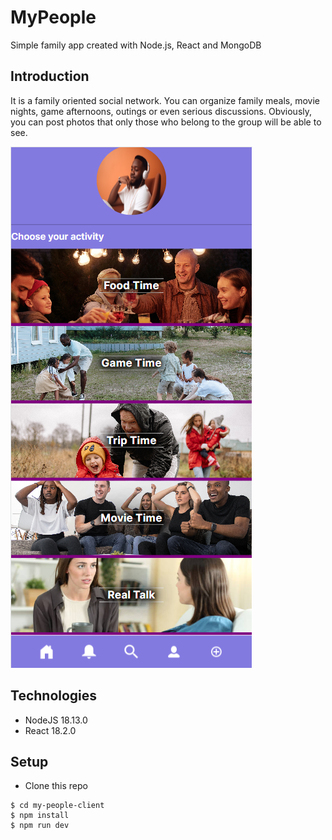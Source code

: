 # MyPeople
Simple family app created with Node.js, React and MongoDB

## Introduction
It is a family oriented social network. You can organize family meals, movie nights, game afternoons, outings or even serious discussions. Obviously, you can post photos that only those who belong to the group will be able to see.

<img
  src="/public/images/illustration.png"
  alt="Alt text">

## Technologies
* NodeJS 18.13.0
* React 18.2.0

## Setup
* Clone this repo

```
$ cd my-people-client
$ npm install
$ npm run dev
```
